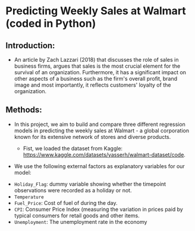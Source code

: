 # Predicting Weekly Sales at Walmart (coded in Python)
## Introduction: 
* An article by Zach Lazzari (2018) that discusses the role of sales in business firms, argues that sales is the most crucial element for the survival of an organization. Furthermore, it has a significant impact on other aspects of a business such as the firm's overall profit, brand image and most importantly, it reflects customers' loyalty of the organization.
## Methods:
* In this project, we aim to build and compare three different regression models in predicting the weekly sales at Walmart - a global corporation known for its extensive network of stores and diverse products.
  
  * Fist, we loaded the dataset from Kaggle: https://www.kaggle.com/datasets/yasserh/walmart-dataset/code. 
  
*  We use the following external factors as explanatory variables for our model:
- `Holiday_Flag`: dummy variable showing whether the timepoint observations were recorded as a holiday or not.
- `Temperature`
- `Fuel_Price`: Cost of fuel of during the day.
- `CPI`: Consumer Price Index (measuring the variation in prices paid by typical consumers for retail goods and other items.
- `Unemployment`: The unemployment rate in the economy 
